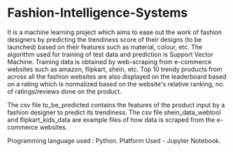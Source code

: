 # Fashion-Intelligence-Systems
It is a machine learning project which aims to ease out the work of fashion designers by predicting the trendiness score of their designs (to be launched) based on their features such as material, colour, etc. The algorithm used for training of test data and prediction is Support Vector Machine. Training data is obtained by web-scraping from e-commerce websites such as amazon, flipkart, shein, etc. Top 10 trendy products from across all the fashion websites are also displayed on the leaderboard based on a rating which is normalized based on the website's relative ranking, no. of ratings/reviews done on the product.

The csv file to_be_predicted contains the features of the product input by a fashion designer to predict its trendiness.
The csv file shein_data_webtool and flipkart_kids_data are example files of how data is scraped from the e-commerce websites.

Programming language used : Python.
Platform Used - Jupyter Notebook.
